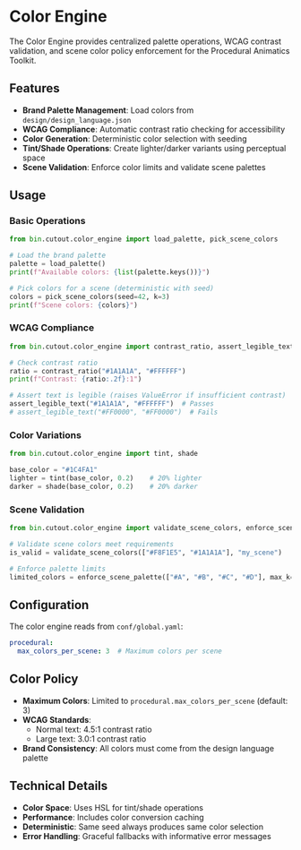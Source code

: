 # Color Engine

The Color Engine provides centralized palette operations, WCAG contrast validation, and scene color policy enforcement for the Procedural Animatics Toolkit.

## Features

- **Brand Palette Management**: Load colors from `design/design_language.json`
- **WCAG Compliance**: Automatic contrast ratio checking for accessibility
- **Color Generation**: Deterministic color selection with seeding
- **Tint/Shade Operations**: Create lighter/darker variants using perceptual space
- **Scene Validation**: Enforce color limits and validate scene palettes

## Usage

### Basic Operations

```python
from bin.cutout.color_engine import load_palette, pick_scene_colors

# Load the brand palette
palette = load_palette()
print(f"Available colors: {list(palette.keys())}")

# Pick colors for a scene (deterministic with seed)
colors = pick_scene_colors(seed=42, k=3)
print(f"Scene colors: {colors}")
```

### WCAG Compliance

```python
from bin.cutout.color_engine import contrast_ratio, assert_legible_text

# Check contrast ratio
ratio = contrast_ratio("#1A1A1A", "#FFFFFF")
print(f"Contrast: {ratio:.2f}:1")

# Assert text is legible (raises ValueError if insufficient contrast)
assert_legible_text("#1A1A1A", "#FFFFFF")  # Passes
# assert_legible_text("#FF0000", "#FF0000")  # Fails
```

### Color Variations

```python
from bin.cutout.color_engine import tint, shade

base_color = "#1C4FA1"
lighter = tint(base_color, 0.2)    # 20% lighter
darker = shade(base_color, 0.2)    # 20% darker
```

### Scene Validation

```python
from bin.cutout.color_engine import validate_scene_colors, enforce_scene_palette

# Validate scene colors meet requirements
is_valid = validate_scene_colors(["#F8F1E5", "#1A1A1A"], "my_scene")

# Enforce palette limits
limited_colors = enforce_scene_palette(["#A", "#B", "#C", "#D"], max_k=3)
```

## Configuration

The color engine reads from `conf/global.yaml`:

```yaml
procedural:
  max_colors_per_scene: 3  # Maximum colors per scene
```

## Color Policy

- **Maximum Colors**: Limited to `procedural.max_colors_per_scene` (default: 3)
- **WCAG Standards**: 
  - Normal text: 4.5:1 contrast ratio
  - Large text: 3.0:1 contrast ratio
- **Brand Consistency**: All colors must come from the design language palette

## Technical Details

- **Color Space**: Uses HSL for tint/shade operations
- **Performance**: Includes color conversion caching
- **Deterministic**: Same seed always produces same color selection
- **Error Handling**: Graceful fallbacks with informative error messages
